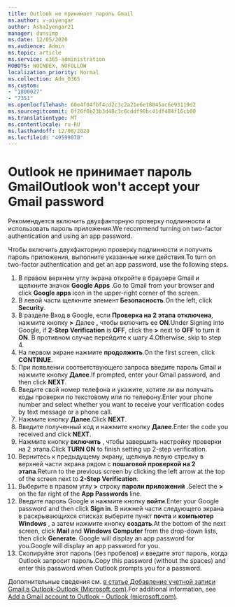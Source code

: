 ```yaml
---
title: Outlook не принимает пароль Gmail
ms.author: v-aiyengar
author: AshaIyengar21
manager: dansimp
ms.date: 12/05/2020
ms.audience: Admin
ms.topic: article
ms.service: o365-administration
ROBOTS: NOINDEX, NOFOLLOW
localization_priority: Normal
ms.collection: Adm_O365
ms.custom:
- "1800027"
- "7351"
ms.openlocfilehash: 60e4f04fbf4cd2c3c2a21e6e18845ac6e93119d2
ms.sourcegitcommit: 0f26f6b23b3d48c3c6cddf98bc41df484f16cb00
ms.translationtype: MT
ms.contentlocale: ru-RU
ms.lasthandoff: 12/08/2020
ms.locfileid: "49599078"
---
```

# <a name="outlook-wont-accept-your-gmail-password"></a><span data-ttu-id="89340-102">Outlook не принимает пароль Gmail</span><span class="sxs-lookup"><span data-stu-id="89340-102">Outlook won't accept your Gmail password</span></span>

<span data-ttu-id="89340-103">Рекомендуется включить двухфакторную проверку подлинности и использовать пароль приложения.</span><span class="sxs-lookup"><span data-stu-id="89340-103">We recommend turning on two-factor authentication and using an app password.</span></span>

<span data-ttu-id="89340-104">Чтобы включить двухфакторную проверку подлинности и получить пароль приложения, выполните указанные ниже действия.</span><span class="sxs-lookup"><span data-stu-id="89340-104">To turn on two-factor authentication and get an app password, use the following steps.</span></span>

1. <span data-ttu-id="89340-105">В правом верхнем углу экрана откройте в браузере Gmail и щелкните значок **Google Apps** .</span><span class="sxs-lookup"><span data-stu-id="89340-105">Go to Gmail from your browser and click **Google apps** icon in the upper-right corner of the screen.</span></span>
1. <span data-ttu-id="89340-106">В левой части щелкните элемент **Безопасность**.</span><span class="sxs-lookup"><span data-stu-id="89340-106">On the left, click **Security**.</span></span>
1. <span data-ttu-id="89340-107">В разделе Вход в Google, если **Проверка на 2 этапа** **отключена**, нажмите кнопку **>** Далее **,** чтобы включить ее **ON**.</span><span class="sxs-lookup"><span data-stu-id="89340-107">Under Signing into Google, if **2-Step Verification** is **OFF**, click the **>** next to **OFF** to turn it **ON**.</span></span> <span data-ttu-id="89340-108">В противном случае перейдите к шагу 4.</span><span class="sxs-lookup"><span data-stu-id="89340-108">Otherwise, skip to step 4.</span></span>
1. <span data-ttu-id="89340-109">На первом экране нажмите **продолжить**.</span><span class="sxs-lookup"><span data-stu-id="89340-109">On the first screen, click **CONTINUE**.</span></span>
1. <span data-ttu-id="89340-110">При появлении соответствующего запроса введите пароль Gmail и нажмите кнопку **Далее**.</span><span class="sxs-lookup"><span data-stu-id="89340-110">If prompted, enter your Gmail password, and then click **NEXT**.</span></span>
1. <span data-ttu-id="89340-111">Введите свой номер телефона и укажите, хотите ли вы получать коды проверки по текстовому или по телефону.</span><span class="sxs-lookup"><span data-stu-id="89340-111">Enter your phone number and select whether you want to receive your verification codes by text message or a phone call.</span></span>
1. <span data-ttu-id="89340-112">Нажмите кнопку **Далее**.</span><span class="sxs-lookup"><span data-stu-id="89340-112">Click **NEXT**.</span></span>
1. <span data-ttu-id="89340-113">Введите полученный код и нажмите кнопку **Далее**.</span><span class="sxs-lookup"><span data-stu-id="89340-113">Enter the code you received and click **NEXT**.</span></span>
1. <span data-ttu-id="89340-114">Нажмите кнопку **включить** , чтобы завершить настройку проверки на 2 этапа.</span><span class="sxs-lookup"><span data-stu-id="89340-114">Click **TURN ON** to finish setting up 2-step verification.</span></span>
1. <span data-ttu-id="89340-115">Вернитесь к предыдущему экрану, щелкнув левую стрелку в верхней части экрана рядом с **пошаговой проверкой на 2 этапа**.</span><span class="sxs-lookup"><span data-stu-id="89340-115">Return to the previous screen by clicking the left arrow at the top of the screen next to **2-Step Verification**.</span></span>
1. <span data-ttu-id="89340-116">Выберите в правом углу **>** строку **пароли приложений** .</span><span class="sxs-lookup"><span data-stu-id="89340-116">Select the **>** on the far right of the **App Passwords** line.</span></span>
1. <span data-ttu-id="89340-117">Введите пароль Google и нажмите кнопку **войти**.</span><span class="sxs-lookup"><span data-stu-id="89340-117">Enter your Google password and then click **Sign in**.</span></span> <span data-ttu-id="89340-118">В нижней части следующего экрана в раскрывающихся списках выберите пункт **почта** и **компьютер Windows** , а затем нажмите кнопку **создать**.</span><span class="sxs-lookup"><span data-stu-id="89340-118">At the bottom of the next screen, click **Mail** and **Windows Computer** from the drop-down lists, then click **Generate**.</span></span>
<span data-ttu-id="89340-119">Google will display an app password for you.</span><span class="sxs-lookup"><span data-stu-id="89340-119">Google will display an app password for you.</span></span> 
13. <span data-ttu-id="89340-120">Скопируйте этот пароль (без пробелов) и введите этот пароль, когда Outlook запросит пароль.</span><span class="sxs-lookup"><span data-stu-id="89340-120">Copy this password (without the spaces) and enter this password when Outlook prompts you for a password.</span></span>

<span data-ttu-id="89340-121">Дополнительные сведения см. [в статье Добавление учетной записи Gmail в Outlook-Outlook (Microsoft.com)](https://support.microsoft.com/office/add-a-gmail-account-to-outlook-70191667-9c52-4581-990e-e30318c2c081).</span><span class="sxs-lookup"><span data-stu-id="89340-121">For additional information, see [Add a Gmail account to Outlook - Outlook (microsoft.com)](https://support.microsoft.com/office/add-a-gmail-account-to-outlook-70191667-9c52-4581-990e-e30318c2c081).</span></span>

